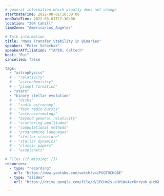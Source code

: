 ```yaml
---
# general information which usually does not change
startDateTime: 2022-08-01T16:30:00
endDateTime: 2022-08-01T17:30:00
location: "304 Cahill"
timeZone: "America/Los_Angeles"

# Talk information
title: "Mass Transfer Stability in Binaries"
speaker: "Peter Scherbak"
speakerAffiliation: "TAPIR; Caltech"
host: "Rui"
cancelled: false

tags:
  - "astrophysics"
  # - "relativity"
  # - "astrochemistry"
  # - "planet formation"
  - "stars"
  - "binary stellar evolution"
  # - "disks"
  # - "radio astronomy"
  # - "fast radio bursts"
  # - "asteroseismology"
  # - "beyond general relativity"
  # - "scattering amplitudes"
  # - "computational methods"
  # - "programming languages"
  # - "stellar structure"
  # - "stellar dynamics"
  # - "classic papers"
  # - "exoplanets"

# Files (if missing: [])
resources:
  - type: "recording"
    url: "https://www.youtube.com/watch?v=iPGQT0CHOAE"
  - type: "slides"
    url: "https://drive.google.com/file/d/1PGHm2s-oHViWvAzrDnryub_gHdGRQBKR/view?usp=drive_link"

---
```




